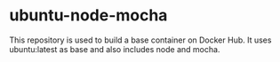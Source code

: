# ubuntu-node-mocha
This repository is used to build a base container on Docker Hub. It uses ubuntu:latest as base and also includes node and mocha.
